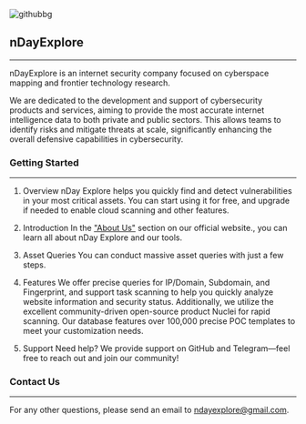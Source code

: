 ![githubbg](https://github.com/user-attachments/assets/b0802da8-31b9-4238-be57-c8577139773a)

## nDayExplore
-------
nDayExplore is an internet security company focused on cyberspace mapping and frontier technology research.

We are dedicated to the development and support of cybersecurity products and services, aiming to provide the most accurate internet intelligence data to both private and public sectors. This allows teams to identify risks and mitigate threats at scale, significantly enhancing the overall defensive capabilities in cybersecurity.

### Getting Started
-------
1. Overview
nDay Explore helps you quickly find and detect vulnerabilities in your most critical assets. You can start using it for free, and upgrade if needed to enable cloud scanning and other features.

2. Introduction
In the ["About Us"](https://www.nday.pro/aboutus) section on our official website., you can learn all about nDay Explore and our tools.

3. Asset Queries
You can conduct massive asset queries with just a few steps.

4. Features
We offer precise queries for IP/Domain, Subdomain, and Fingerprint, and support task scanning to help you quickly analyze website information and security status. Additionally, we utilize the excellent community-driven open-source product Nuclei for rapid scanning. Our database features over 100,000 precise POC templates to meet your customization needs.

5. Support
Need help? We provide support on GitHub and Telegram—feel free to reach out and join our community!

### Contact Us
-------
For any other questions, please send an email to ndayexplore@gmail.com.

<!---
nDayExplore/nDayExplore is a ✨ special ✨ repository because its `README.md` (this file) appears on your GitHub profile.
You can click the Preview link to take a look at your changes.
--->
